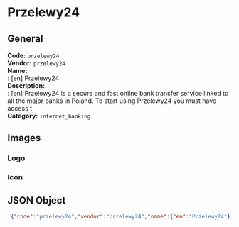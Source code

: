 # Przelewy24 
## General 
**Code:** `przelewy24`  
**Vendor:** `przelewy24`  
**Name:**  
:	[en] Przelewy24  
**Description:**  
: [en] Przelewy24 is a secure and fast online bank transfer service linked to all the major banks in Poland. To start using Przelewy24 you must have access t  
**Category:** `internet_banking`  
## Images 
### Logo 
### Icon 
## JSON Object 
```json
 {"code":"przelewy24","vendor":"przelewy24","name":{"en":"Przelewy24"},"description":{"en":"Przelewy24 is a secure and fast online bank transfer service linked to all the major banks in Poland. To start using Przelewy24 you must have access t"},"countries":null,"category":"internet_banking"}```  
